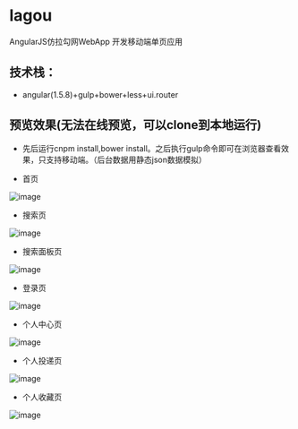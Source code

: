 # lagou
AngularJS仿拉勾网WebApp  开发移动端单页应用
## 技术栈：
- angular(1.5.8)+gulp+bower+less+ui.router
## 预览效果(无法在线预览，可以clone到本地运行)
- 先后运行cnpm install,bower install。之后执行gulp命令即可在浏览器查看效果，只支持移动端。（后台数据用静态json数据模拟）

- 首页

![image](https://github.com/hjchen/lagou/blob/master/src/image/main.jpg)

- 搜索页

![image](https://github.com/hjchen/lagou/blob/master/src/image/search.jpg)

- 搜索面板页

![image](https://github.com/hjchen/lagou/blob/master/src/image/search-panel.jpg)

- 登录页

![image](https://github.com/hjchen/lagou/blob/master/src/image/login.jpg)

- 个人中心页

![image](https://github.com/hjchen/lagou/blob/master/src/image/user.jpg)

- 个人投递页

![image](https://github.com/hjchen/lagou/blob/master/src/image/post.jpg)

- 个人收藏页

![image](https://github.com/hjchen/lagou/blob/master/src/image/shoucang.jpg)
